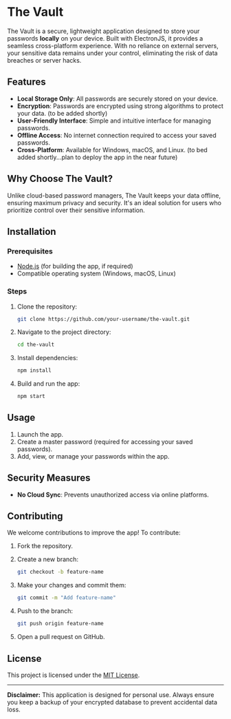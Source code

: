 # The Vault

The Vault is a secure, lightweight application designed to store your passwords **locally** on your device. Built with ElectronJS, it provides a seamless cross-platform experience. With no reliance on external servers, your sensitive data remains under your control, eliminating the risk of data breaches or server hacks.

## Features

- **Local Storage Only**: All passwords are securely stored on your device.
- **Encryption**: Passwords are encrypted using strong algorithms to protect your data. (to be added shortly)
- **User-Friendly Interface**: Simple and intuitive interface for managing passwords.
- **Offline Access**: No internet connection required to access your saved passwords.
- **Cross-Platform**: Available for Windows, macOS, and Linux. (to bed added shortly...plan to deploy the app in the near future)

## Why Choose The Vault?

Unlike cloud-based password managers, The Vault keeps your data offline, ensuring maximum privacy and security. It's an ideal solution for users who prioritize control over their sensitive information.

## Installation

### Prerequisites

- [Node.js](https://nodejs.org/) (for building the app, if required)
- Compatible operating system (Windows, macOS, Linux)

### Steps

1. Clone the repository:

   ```bash
   git clone https://github.com/your-username/the-vault.git
   ```

2. Navigate to the project directory:

   ```bash
   cd the-vault
   ```

3. Install dependencies:

   ```bash
   npm install
   ```

4. Build and run the app:

   ```bash
   npm start
   ```

## Usage

1. Launch the app.
2. Create a master password (required for accessing your saved passwords).
3. Add, view, or manage your passwords within the app.

## Security Measures

<!-- - **Master Password**: Protects access to the app. -->
<!-- - **Encryption**: All passwords are encrypted using AES-256 encryption. -->
- **No Cloud Sync**: Prevents unauthorized access via online platforms.

## Contributing

We welcome contributions to improve the app! To contribute:

1. Fork the repository.
2. Create a new branch:

   ```bash
   git checkout -b feature-name
   ```

3. Make your changes and commit them:

   ```bash
   git commit -m "Add feature-name"
   ```

4. Push to the branch:

   ```bash
   git push origin feature-name
   ```

5. Open a pull request on GitHub.

## License

This project is licensed under the [MIT License](LICENSE).

---

**Disclaimer:** This application is designed for personal use. Always ensure you keep a backup of your encrypted database to prevent accidental data loss.

